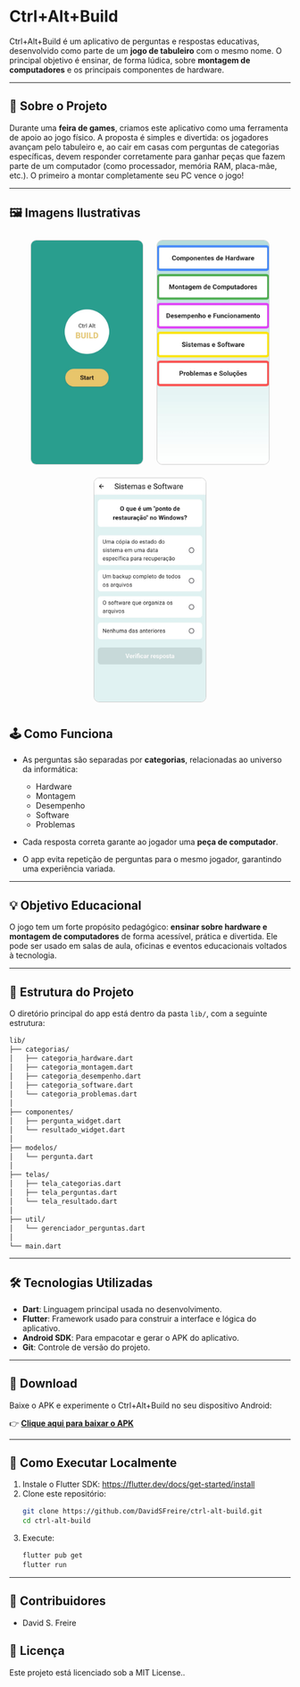 
# Ctrl+Alt+Build

Ctrl+Alt+Build é um aplicativo de perguntas e respostas educativas, desenvolvido como parte de um **jogo de tabuleiro** com o mesmo nome. O principal objetivo é ensinar, de forma lúdica, sobre **montagem de computadores** e os principais componentes de hardware.

---

## 🧠 Sobre o Projeto

Durante uma **feira de games**, criamos este aplicativo como uma ferramenta de apoio ao jogo físico. A proposta é simples e divertida: os jogadores avançam pelo tabuleiro e, ao cair em casas com perguntas de categorias específicas, devem responder corretamente para ganhar peças que fazem parte de um computador (como processador, memória RAM, placa-mãe, etc.). O primeiro a montar completamente seu PC vence o jogo!

---

## 🖼️ Imagens Ilustrativas

<p align="center">
  <img src="lib\screemshots\inicio.jpg" alt="Print 1" width="200" style="margin: 10px; border: 1px solid #ccc; border-radius: 10px; height: 400px; object-fit: cover;" />
  <img src="lib\screemshots\home.jpg" alt="Print 2" width="200" style="margin: 10px; border: 1px solid #ccc; border-radius: 10px; height: 400px; object-fit: cover;" />
  <img src="lib\screemshots\pergunta.jpg" alt="Print 3" width="200" style="margin: 10px; border: 1px solid #ccc; border-radius: 10px; height: 400px; object-fit: cover;" />
</p>



## 🕹️ Como Funciona

- As perguntas são separadas por **categorias**, relacionadas ao universo da informática:
  - Hardware
  - Montagem
  - Desempenho
  - Software
  - Problemas

- Cada resposta correta garante ao jogador uma **peça de computador**.
- O app evita repetição de perguntas para o mesmo jogador, garantindo uma experiência variada.

---

## 💡 Objetivo Educacional

O jogo tem um forte propósito pedagógico: **ensinar sobre hardware e montagem de computadores** de forma acessível, prática e divertida. Ele pode ser usado em salas de aula, oficinas e eventos educacionais voltados à tecnologia.

---

## 📂 Estrutura do Projeto

O diretório principal do app está dentro da pasta `lib/`, com a seguinte estrutura:

```
lib/
├── categorias/
│   ├── categoria_hardware.dart
│   ├── categoria_montagem.dart
│   ├── categoria_desempenho.dart
│   ├── categoria_software.dart
│   └── categoria_problemas.dart
│
├── componentes/
│   ├── pergunta_widget.dart
│   └── resultado_widget.dart
│
├── modelos/
│   └── pergunta.dart
│
├── telas/
│   ├── tela_categorias.dart
│   ├── tela_perguntas.dart
│   └── tela_resultado.dart
│
├── util/
│   └── gerenciador_perguntas.dart
│
└── main.dart
```

---

## 🛠️ Tecnologias Utilizadas

- **Dart**: Linguagem principal usada no desenvolvimento.
- **Flutter**: Framework usado para construir a interface e lógica do aplicativo.
- **Android SDK**: Para empacotar e gerar o APK do aplicativo.
- **Git**: Controle de versão do projeto.

---

## 📲 Download

Baixe o APK e experimente o Ctrl+Alt+Build no seu dispositivo Android:

👉 [**Clique aqui para baixar o APK**](https://drive.google.com/file/d/1qjGUlDITnArykfeF3rX5WhVBZody2Gdw/view?usp=sharing) 

---

## 🚀 Como Executar Localmente

1. Instale o Flutter SDK: https://flutter.dev/docs/get-started/install  
2. Clone este repositório:
   ```bash
   git clone https://github.com/DavidSFreire/ctrl-alt-build.git
   cd ctrl-alt-build
   ```
3. Execute:
   ```bash
   flutter pub get
   flutter run
   ```

---

## 👥 Contribuidores

- David S. Freire  

## 📄 Licença

Este projeto está licenciado sob a MIT License..
